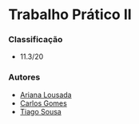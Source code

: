 # Trabalho Prático II

### Classificação
 
 * 11.3/20

### Autores
 * [Ariana Lousada](https://github.com/arbl42)
 * [Carlos Gomes](https://github.com/cgomes-pt)
 * [Tiago Sousa](https://github.com/Existency)
 

